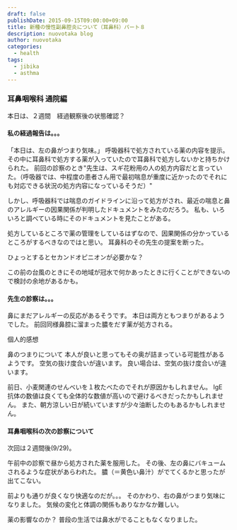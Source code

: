 ```yaml
---
draft: false
publishDate: 2015-09-15T09:00:00+09:00
title: 新種の慢性副鼻腔炎について（耳鼻科）パート８
description: nuovotaka blog
author: nuovotaka
categories:
  - health
tags:
  - jibika
  - asthma
---
```


### 耳鼻咽喉科 通院編

本日は、２週間　経過観察後の状態確認？

#### 私の経過報告は。。。

「本日は、左の鼻がつまり気味。」
呼吸器科で処方されている薬の内容を提示。
その中に耳鼻科で処方する薬が入っていたので耳鼻科で処方しないかと持ちかけられた。
前回の診察のとき"先生は、スギ花粉用の人の処方内容だと言っていた。（呼吸器では、中程度の患者さん用で最初喘息が重度に近かったのでそれにも対応できる状況の処方内容になっているそうだ）"

しかし、呼吸器科では喘息のガイドラインに沿って処方がされ、最近の喘息と鼻のアレルギーの因果関係が判明したドキュメントをみたのだろう。
私も、いろいろと調べている時にそのドキュメントを見たことがある。

処方しているところで薬の管理をしているはずなので、因果関係の分かっているところがするべきなのではと思い。
耳鼻科のその先生の提案を断った。

ひょっとするとセカンドオピニオンが必要かな？

この前の台風のときにその地域が冠水で何かあったときに行くことができないので検討の余地があるかも。

#### 先生の診察は。。。

鼻にまだアレルギーの反応があるそうです。
本日は両方ともつまりがあるようでした。
前回同様鼻腔に溜まった膿をだす薬が処方される。

個人的感想

鼻のつまりについて
本人が良いと思ってもその奥が詰まっている可能性があるようです。
空気の抜け度合いが違います。
良い場合は、空気の抜け度合いが違います。

前日、小麦関連のせんべいを１枚たべたのでそれが原因かもしれません。
IgE 抗体の数値は良くても全体的な数値が高いので避けるべきだったかもしれません。
また、朝方涼しい日が続いていますが少々油断したのもあるかもしれません。

#### 耳鼻咽喉科の次の診察について

次回は２週間後(9/29)。

午前中の診察で昼から処方された薬を服用した。
その後、左の鼻にバキュームされるような症状があらわれた。
膿（＝黄色い鼻汁）がでてくるかと思ったが出てこない。

前よりも通りが良くなり快適なのだが。。。
そのかわり、右の鼻がつまり気味になりました。
気候の変化と体調の関係もありなかなか難しい。

薬の影響なのか？
普段の生活では鼻水がでることもなくなりました。
